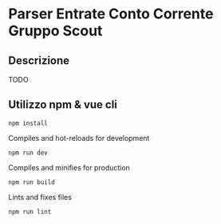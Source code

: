 # Parser Entrate Conto Corrente Gruppo Scout

## Descrizione

TODO

## Utilizzo npm & vue cli

```
npm install
```

Compiles and hot-reloads for development
```
npm run dev
```

Compiles and minifies for production
```
npm run build
```

Lints and fixes files
```
npm run lint
```
